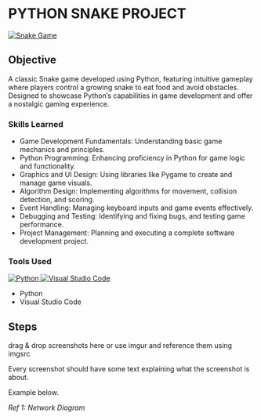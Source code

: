 # PYTHON SNAKE PROJECT
<a href="https://github.com/Saif-Jillani/Python-Snake-Project" target="_blank" rel="noopener noreferrer">
  <img src="https://img.shields.io/badge/Snake_Game-Python-yellowgreen?style=for-the-badge&logo=python&logoColor=white" alt="Snake Game" />
</a>

## Objective
A classic Snake game developed using Python, featuring intuitive gameplay where players control a growing snake to eat food and avoid obstacles. Designed to showcase Python’s capabilities in game development and offer a nostalgic gaming experience.


### Skills Learned

- Game Development Fundamentals: Understanding basic game mechanics and principles.
- Python Programming: Enhancing proficiency in Python for game logic and functionality.
- Graphics and UI Design: Using libraries like Pygame to create and manage game visuals.
- Algorithm Design: Implementing algorithms for movement, collision detection, and scoring.
- Event Handling: Managing keyboard inputs and game events effectively.
- Debugging and Testing: Identifying and fixing bugs, and testing game performance.
- Project Management: Planning and executing a complete software development project.

### Tools Used
<!-- Python Badge -->
<a href="https://www.python.org/" target="_blank" rel="noopener noreferrer">
  <img src="https://img.shields.io/badge/Python-Programming_Language-blue?style=for-the-badge&logo=python&logoColor=white" alt="Python" />
</a>

<!-- Visual Studio Code Badge -->
<a href="https://code.visualstudio.com/" target="_blank" rel="noopener noreferrer">
  <img src="https://img.shields.io/badge/Visual_Studio_Code-Editor-blueviolet?style=for-the-badge&logo=visual-studio-code&logoColor=white" alt="Visual Studio Code" />
</a>

- Python
- Visual Studio Code

## Steps
drag & drop screenshots here or use imgur and reference them using imgsrc

Every screenshot should have some text explaining what the screenshot is about.

Example below.

*Ref 1: Network Diagram*
